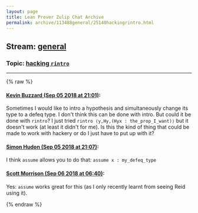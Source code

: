 ```yaml
---
layout: page
title: Lean Prover Zulip Chat Archive 
permalink: archive/113488general/25140hackingrintro.html
---
```


## Stream: [general](index.html)
### Topic: [hacking `rintro`](25140hackingrintro.html)

---


{% raw %}
#### [ Kevin Buzzard (Sep 05 2018 at 21:01)](https://leanprover.zulipchat.com/#narrow/stream/113488-general/topic/hacking%20%60rintro%60/near/133395571):
<p>Sometimes I would like to intro a hypothesis and simultaneously change its type to a defeq type. I don't think this can be done with intro. But could it be done with <code>rintro</code>? I just tried <code>rintro ⟨y,Hy,(Hyx : the_prop_I_want)⟩</code> but it doesn't work (at least it didn't for me). Is this the kind of thing that could be made to work with hackery or do I just have to put up with it?</p>

#### [ Simon Hudon (Sep 05 2018 at 21:07)](https://leanprover.zulipchat.com/#narrow/stream/113488-general/topic/hacking%20%60rintro%60/near/133395951):
<p>I think <code>assume</code> allows you to do that: <code>assume x : my_defeq_type</code></p>

#### [ Scott Morrison (Sep 06 2018 at 06:40)](https://leanprover.zulipchat.com/#narrow/stream/113488-general/topic/hacking%20%60rintro%60/near/133421542):
<p>Yes: <code>assume</code> works great for this (as I only recently learnt from seeing Reid using it).</p>


{% endraw %}
